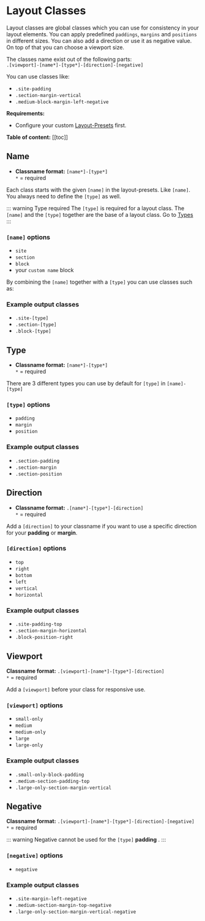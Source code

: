 # Layout Classes

Layout classes are global classes which you can use for consistency in your layout elements. You can apply predefined `paddings`, `margins` and `positions` in different sizes. You can also add a direction or use it as negative value. On top of that you can choose a viewport size.  

The classes name exist out of the following parts: <br>
`.[viewport]-[name*]-[type*]-[direction]-[negative]`

You can use classes like:
- `.site-padding`
- `.section-margin-vertical`
- `.medium-block-margin-left-negative`

**Requirements:**
- Configure your custom [Layout-Presets](settings/layout-presets.md) first.

**Table of content:**
[[toc]]

## Name
- **Classname format:** `[name*]-[type*]`<br>
`*` = required

Each class starts with the given `[name]` in the layout-presets. Like `[name]`. You always need to define the `[type]` as well. 

::: warning Type required
 The `[type]` is required for a layout class. The `[name]` and the `[type]` together are the base of a layout class.  Go to [Types](#types)  
:::

### `[name]` options
- `site`
- `section`
- `block`
- your `custom name` block 

By combining the `[name]` together with a `[type]` you can use classes such as:

### Example output classes
- `.site-[type]` 
- `.section-[type]`
- `.block-[type]`


## Type
 - **Classname format:** `[name*]-[type*]`<br>
`*` = required

There are 3 different types you can use by default for `[type]` in `[name]-[type]`
### `[type]` options
- `padding`
- `margin`
- `position` 

### Example output classes
- `.section-padding`
- `.section-margin`
- `.section-position`


## Direction
- **Classname format:** `.[name*]-[type*]-[direction]`<br>
`*` = required


Add a `[direction]` to your classname if you want to use a specific direction for your **padding** or **margin**.
 
 
### `[direction]` options
- `top`
- `right`
- `bottom`
- `left`
- `vertical`
- `horizontal`

### Example output classes
- `.site-padding-top`
- `.section-margin-horizontal`
- `.block-position-right`


## Viewport
**Classname format:** `.[viewport]-[name*]-[type*]-[direction]`<br>
`*` = required

Add a  `[viewport]` before your class for responsive use.

### `[viewport]` options
- `small-only`
- `medium`
- `medium-only`
- `large`
- `large-only`

### Example output classes
- `.small-only-block-padding`
- `.medium-section-padding-top`
- `.large-only-section-margin-vertical`


## Negative
**Classname format:** `.[viewport]-[name*]-[type*]-[direction]-[negative]`<br>
`*` = required

::: warning
Negative cannot be used for the `[type]` **padding** . 
:::

### `[negative]` options
- `negative`


### Example output classes
- `.site-margin-left-negative` 
- `.medium-section-margin-top-negative` 
- `.large-only-section-margin-vertical-negative`





